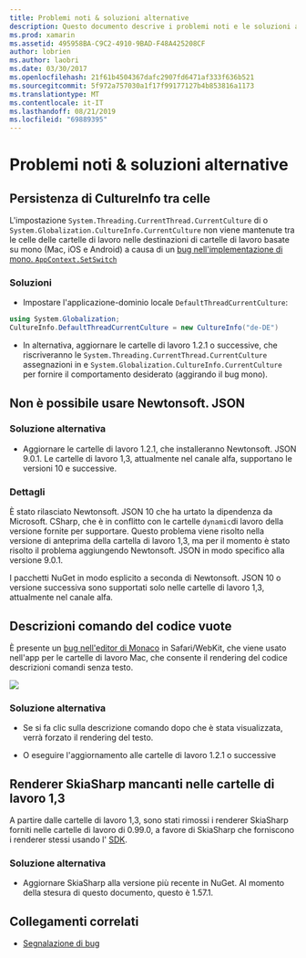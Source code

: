 ```yaml
---
title: Problemi noti & soluzioni alternative
description: Questo documento descrive i problemi noti e le soluzioni alternative per Xamarin Workbooks. Vengono illustrati i problemi di CultureInfo, i problemi JSON e altro ancora.
ms.prod: xamarin
ms.assetid: 495958BA-C9C2-4910-9BAD-F48A425208CF
author: lobrien
ms.author: laobri
ms.date: 03/30/2017
ms.openlocfilehash: 21f61b4504367dafc2907fd6471af333f636b521
ms.sourcegitcommit: 5f972a757030a1f17f99177127b4b853816a1173
ms.translationtype: MT
ms.contentlocale: it-IT
ms.lasthandoff: 08/21/2019
ms.locfileid: "69889395"
---
```

# <a name="known-issues--workarounds"></a>Problemi noti & soluzioni alternative

## <a name="persistence-of-cultureinfo-across-cells"></a>Persistenza di CultureInfo tra celle

L'impostazione `System.Threading.CurrentThread.CurrentCulture` di o `System.Globalization.CultureInfo.CurrentCulture` non viene mantenute tra le celle delle cartelle di lavoro nelle destinazioni di cartelle di lavoro basate su mono (Mac, iOS e Android) a causa di un [bug nell'implementazione di mono. `AppContext.SetSwitch` ][appcontext-bug]

### <a name="workarounds"></a>Soluzioni

* Impostare l'applicazione-dominio locale `DefaultThreadCurrentCulture`:

```csharp
using System.Globalization;
CultureInfo.DefaultThreadCurrentCulture = new CultureInfo("de-DE")
```

* In alternativa, aggiornare le cartelle di lavoro 1.2.1 o successive, che riscriveranno le `System.Threading.CurrentThread.CurrentCulture` assegnazioni in e `System.Globalization.CultureInfo.CurrentCulture` per fornire il comportamento desiderato (aggirando il bug mono).

## <a name="unable-to-use-newtonsoftjson"></a>Non è possibile usare Newtonsoft. JSON

### <a name="workaround"></a>Soluzione alternativa

* Aggiornare le cartelle di lavoro 1.2.1, che installeranno Newtonsoft. JSON 9.0.1.
  Le cartelle di lavoro 1,3, attualmente nel canale alfa, supportano le versioni 10 e successive.

### <a name="details"></a>Dettagli

È stato rilasciato Newtonsoft. JSON 10 che ha urtato la dipendenza da Microsoft. CSharp, che è in conflitto con le cartelle `dynamic`di lavoro della versione fornite per supportare. Questo problema viene risolto nella versione di anteprima della cartella di lavoro 1,3, ma per il momento è stato risolto il problema aggiungendo Newtonsoft. JSON in modo specifico alla versione 9.0.1.

I pacchetti NuGet in modo esplicito a seconda di Newtonsoft. JSON 10 o versione successiva sono supportati solo nelle cartelle di lavoro 1,3, attualmente nel canale alfa.

## <a name="code-tooltips-are-blank"></a>Descrizioni comando del codice vuote

È presente un [bug nell'editor di Monaco][monaco-bug] in Safari/WebKit, che viene usato nell'app per le cartelle di lavoro Mac, che consente il rendering del codice descrizioni comandi senza testo.

![](general-images/monaco-signature-help-bug.png)

### <a name="workaround"></a>Soluzione alternativa

* Se si fa clic sulla descrizione comando dopo che è stata visualizzata, verrà forzato il rendering del testo.

* O eseguire l'aggiornamento alle cartelle di lavoro 1.2.1 o successive

[appcontext-bug]: https://bugzilla.xamarin.com/show_bug.cgi?id=54448
[monaco-bug]: https://github.com/Microsoft/monaco-editor/issues/408

## <a name="skiasharp-renderers-are-missing-in-workbooks-13"></a>Renderer SkiaSharp mancanti nelle cartelle di lavoro 1,3

A partire dalle cartelle di lavoro 1,3, sono stati rimossi i renderer SkiaSharp forniti nelle cartelle di lavoro di 0.99.0, a favore di SkiaSharp che forniscono i renderer stessi usando l' [SDK](~/tools/workbooks/sdk/index.md).

### <a name="workaround"></a>Soluzione alternativa

* Aggiornare SkiaSharp alla versione più recente in NuGet. Al momento della stesura di questo documento, questo è 1.57.1.

## <a name="related-links"></a>Collegamenti correlati

- [Segnalazione di bug](~/tools/workbooks/install.md#reporting-bugs)

